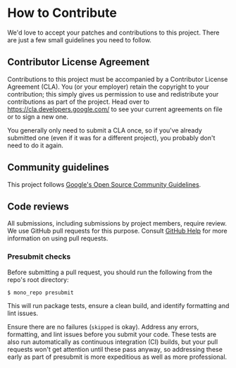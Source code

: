# How to Contribute

We'd love to accept your patches and contributions to this project. There are
just a few small guidelines you need to follow.

## Contributor License Agreement

Contributions to this project must be accompanied by a Contributor License
Agreement (CLA). You (or your employer) retain the copyright to your
contribution; this simply gives us permission to use and redistribute your
contributions as part of the project. Head over to
<https://cla.developers.google.com/> to see your current agreements on file or
to sign a new one.

You generally only need to submit a CLA once, so if you've already submitted one
(even if it was for a different project), you probably don't need to do it
again.

## Community guidelines

This project follows
[Google's Open Source Community Guidelines](https://opensource.google/conduct/).

## Code reviews

All submissions, including submissions by project members, require review. We
use GitHub pull requests for this purpose. Consult
[GitHub Help](https://help.github.com/articles/about-pull-requests/) for more
information on using pull requests.

### Presubmit checks

Before submitting a pull request, you should run the following from the repo's 
root directory:

```shell
$ mono_repo presubmit
```

This will run package tests, ensure a clean build, and identify formatting and
lint issues.

Ensure there are no failures (`skipped` is okay). Address any errors, 
formatting, and lint issues before you submit your code. These tests are also
run automatically as continuous integration (CI) builds, but your pull requests
won't get attention until these pass anyway, so addressing these early as part
of presubmit is more expeditious as well as more professional.
